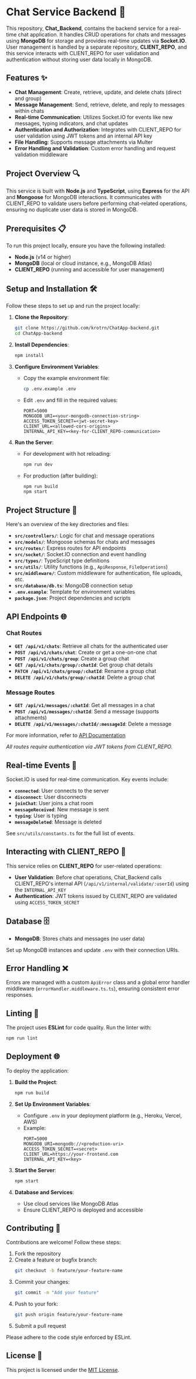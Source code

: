 # Chat Service Backend 🚀

This repository, **Chat_Backend**, contains the backend service for a real-time chat application. It handles CRUD operations for chats and messages using **MongoDB** for storage and provides real-time updates via **Socket.IO**. User management is handled by a separate repository, **CLIENT_REPO**, and this service interacts with CLIENT_REPO for user validation and authentication without storing user data locally in MongoDB.

## Features ✨

- **Chat Management**: Create, retrieve, update, and delete chats (direct and group)
- **Message Management**: Send, retrieve, delete, and reply to messages within chats
- **Real-time Communication**: Utilizes Socket.IO for events like new messages, typing indicators, and chat updates
- **Authentication and Authorization**: Integrates with CLIENT_REPO for user validation using JWT tokens and an internal API key
- **File Handling**: Supports message attachments via Multer
- **Error Handling and Validation**: Custom error handling and request validation middleware

## Project Overview 🔍

This service is built with **Node.js** and **TypeScript**, using **Express** for the API and **Mongoose** for MongoDB interactions. It communicates with CLIENT_REPO to validate users before performing chat-related operations, ensuring no duplicate user data is stored in MongoDB.

## Prerequisites 📋

To run this project locally, ensure you have the following installed:

- **Node.js** (v14 or higher)
- **MongoDB** (local or cloud instance, e.g., MongoDB Atlas)
- **CLIENT_REPO** (running and accessible for user management)

## Setup and Installation 🛠️

Follow these steps to set up and run the project locally:

1. **Clone the Repository**:
   ```bash
   git clone https://github.com/krotrn/ChatApp-backend.git
   cd ChatApp-backend
   ```

2. **Install Dependencies**:
   ```bash
   npm install
   ```

3. **Configure Environment Variables**:
   - Copy the example environment file:
     ```bash
     cp .env.example .env
     ```
   - Edit `.env` and fill in the required values:
     ```
     PORT=5000
     MONGODB_URI=<your-mongodb-connection-string>
     ACCESS_TOKEN_SECRET=<jwt-secret-key>
     CLIENT_URL=<allowed-cors-origins>
     INTERNAL_API_KEY=<key-for-CLIENT_REPO-communication>
     ```

4. **Run the Server**:
   - For development with hot reloading:
     ```bash
     npm run dev
     ```
   - For production (after building):
     ```bash
     npm run build
     npm start
     ```

## Project Structure 📂

Here's an overview of the key directories and files:

- **`src/controllers/`**: Logic for chat and message operations
- **`src/models/`**: Mongoose schemas for chats and messages
- **`src/routes/`**: Express routes for API endpoints
- **`src/socket/`**: Socket.IO connection and event handling
- **`src/types/`**: TypeScript type definitions
- **`src/utils/`**: Utility functions (e.g., `ApiResponse`, `FileOperations`)
- **`src/middleware/`**: Custom middleware for authentication, file uploads, etc.
- **`src/database/db.ts`**: MongoDB connection setup
- **`.env.example`**: Template for environment variables
- **`package.json`**: Project dependencies and scripts

## API Endpoints 🌐

### Chat Routes
- **`GET /api/v1/chats`**: Retrieve all chats for the authenticated user
- **`POST /api/v1/chats/chat`**: Create or get a one-on-one chat
- **`POST /api/v1/chats/group`**: Create a group chat
- **`GET /api/v1/chats/group/:chatId`**: Get group chat details
- **`PATCH /api/v1/chats/group/:chatId`**: Rename a group chat
- **`DELETE /api/v1/chats/group/:chatId`**: Delete a group chat

### Message Routes
- **`GET /api/v1/messages/:chatId`**: Get all messages in a chat
- **`POST /api/v1/messages/:chatId`**: Send a message (supports attachments)
- **`DELETE /api/v1/messages/:chatId/:messageId`**: Delete a message

For more information, refer to [API Documentation](API_DOC.md)

*All routes require authentication via JWT tokens from CLIENT_REPO.*

## Real-time Events 🔄

Socket.IO is used for real-time communication. Key events include:

- **`connected`**: User connects to the server
- **`disconnect`**: User disconnects
- **`joinChat`**: User joins a chat room
- **`messageReceived`**: New message is sent
- **`typing`**: User is typing
- **`messageDeleted`**: Message is deleted

See `src/utils/constants.ts` for the full list of events.

## Interacting with CLIENT_REPO 🔗

This service relies on **CLIENT_REPO** for user-related operations:

- **User Validation**: Before chat operations, Chat_Backend calls CLIENT_REPO's internal API (`/api/v1/internal/validate/:userId`) using the `INTERNAL_API_KEY`
- **Authentication**: JWT tokens issued by CLIENT_REPO are validated using `ACCESS_TOKEN_SECRET`


## Database 🗄️

- **MongoDB**: Stores chats and messages (no user data)

Set up MongoDB instances and update `.env` with their connection URIs.

## Error Handling ❌

Errors are managed with a custom `ApiError` class and a global error handler middleware (`errorHandler.middleware.ts.ts`), ensuring consistent error responses.

## Linting 🧹

The project uses **ESLint** for code quality. Run the linter with:
```bash
npm run lint
```

## Deployment 🌐

To deploy the application:

1. **Build the Project**:
   ```bash
   npm run build
   ```

2. **Set Up Environment Variables**:
   - Configure `.env` in your deployment platform (e.g., Heroku, Vercel, AWS)
   - Example:
     ```
     PORT=5000
     MONGODB_URI=mongodb://<production-uri>
     ACCESS_TOKEN_SECRET=<secret>
     CLIENT_URL=https://your-frontend.com
     INTERNAL_API_KEY=<key>
     ```

3. **Start the Server**:
   ```bash
   npm start
   ```

4. **Database and Services**:
   - Use cloud services like MongoDB Atlas
   - Ensure CLIENT_REPO is deployed and accessible

## Contributing 🤝

Contributions are welcome! Follow these steps:

1. Fork the repository
2. Create a feature or bugfix branch:
   ```bash
   git checkout -b feature/your-feature-name
   ```
3. Commit your changes:
   ```bash
   git commit -m "Add your feature"
   ```
4. Push to your fork:
   ```bash
   git push origin feature/your-feature-name
   ```
5. Submit a pull request

Please adhere to the code style enforced by ESLint.

## License 📜

This project is licensed under the [MIT License](LICENSE).
